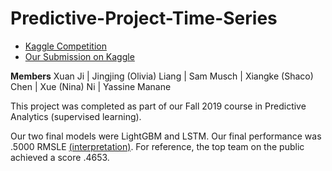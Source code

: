 # Predictive-Project-Time-Series

- [Kaggle Competition](https://www.kaggle.com/c/recruit-restaurant-visitor-forecasting/data)
- [Our Submission on Kaggle](https://www.kaggle.com/sammusch/kernel4ddef32243)

**Members**
Xuan Ji  |  Jingjing (Olivia) Liang  |  Sam Musch  |  Xiangke (Shaco) Chen  |  Xue (Nina) Ni  |  Yassine Manane

This project was completed as part of our Fall 2019 course in Predictive Analytics (supervised learning).

Our two final models were LightGBM and LSTM. Our final performance was .5000 RMSLE [(interpretation)](https://stats.stackexchange.com/questions/56658/how-do-you-interpret-rmsle-root-mean-squared-logarithmic-error). For reference, the top team on the public achieved a score .4653.


